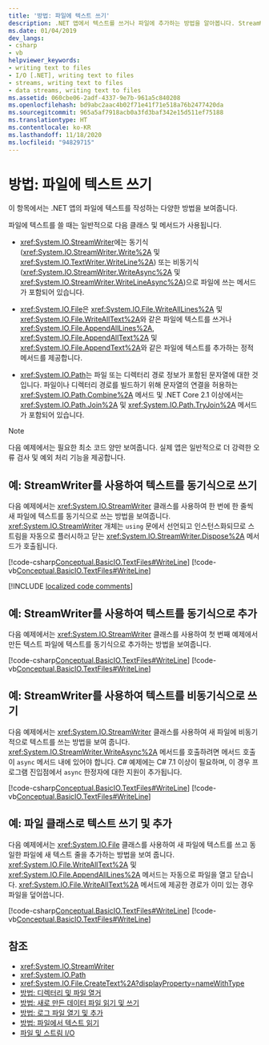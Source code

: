 ```yaml
---
title: '방법: 파일에 텍스트 쓰기'
description: .NET 앱에서 텍스트를 쓰거나 파일에 추가하는 방법을 알아봅니다. StreamWriter 또는 File 클래스의 메서드를 사용하여 동기 또는 비동기적으로 텍스트를 씁니다.
ms.date: 01/04/2019
dev_langs:
- csharp
- vb
helpviewer_keywords:
- writing text to files
- I/O [.NET], writing text to files
- streams, writing text to files
- data streams, writing text to files
ms.assetid: 060cbe06-2adf-4337-9e7b-961a5c840208
ms.openlocfilehash: bd9abc2aac4b02f71e41f71e518a76b2477420da
ms.sourcegitcommit: 965a5af7918acb0a3fd3baf342e15d511ef75188
ms.translationtype: HT
ms.contentlocale: ko-KR
ms.lasthandoff: 11/18/2020
ms.locfileid: "94829715"
---
```

# <a name="how-to-write-text-to-a-file"></a>방법: 파일에 텍스트 쓰기

이 항목에서는 .NET 앱의 파일에 텍스트를 작성하는 다양한 방법을 보여줍니다.

파일에 텍스트를 쓸 때는 일반적으로 다음 클래스 및 메서드가 사용됩니다.  
  
- <xref:System.IO.StreamWriter>에는 동기식(<xref:System.IO.StreamWriter.Write%2A> 및 <xref:System.IO.TextWriter.WriteLine%2A>) 또는 비동기식(<xref:System.IO.StreamWriter.WriteAsync%2A> 및 <xref:System.IO.StreamWriter.WriteLineAsync%2A>)으로 파일에 쓰는 메서드가 포함되어 있습니다.  
  
- <xref:System.IO.File>은 <xref:System.IO.File.WriteAllLines%2A> 및 <xref:System.IO.File.WriteAllText%2A>와 같은 파일에 텍스트를 쓰거나 <xref:System.IO.File.AppendAllLines%2A>, <xref:System.IO.File.AppendAllText%2A> 및 <xref:System.IO.File.AppendText%2A>와 같은 파일에 텍스트를 추가하는 정적 메서드를 제공합니다.  
  
- <xref:System.IO.Path>는 파일 또는 디렉터리 경로 정보가 포함된 문자열에 대한 것입니다. 파일이나 디렉터리 경로를 빌드하기 위해 문자열의 연결을 허용하는 <xref:System.IO.Path.Combine%2A> 메서드 및 .NET Core 2.1 이상에서는 <xref:System.IO.Path.Join%2A> 및 <xref:System.IO.Path.TryJoin%2A> 메서드가 포함되어 있습니다.

> [!NOTE]
> 다음 예제에서는 필요한 최소 코드 양만 보여줍니다. 실제 앱은 일반적으로 더 강력한 오류 검사 및 예외 처리 기능을 제공합니다.  
  
## <a name="example-synchronously-write-text-with-streamwriter"></a>예: StreamWriter를 사용하여 텍스트를 동기식으로 쓰기

다음 예제에서는 <xref:System.IO.StreamWriter> 클래스를 사용하여 한 번에 한 줄씩 새 파일에 텍스트를 동기식으로 쓰는 방법을 보여줍니다. <xref:System.IO.StreamWriter> 개체는 `using` 문에서 선언되고 인스턴스화되므로 스트림을 자동으로 플러시하고 닫는 <xref:System.IO.StreamWriter.Dispose%2A> 메서드가 호출됩니다.  

[!code-csharp[Conceptual.BasicIO.TextFiles#WriteLine](../../../samples/snippets/csharp/VS_Snippets_CLR/conceptual.basicio.textfiles/cs/write.cs)]
[!code-vb[Conceptual.BasicIO.TextFiles#WriteLine](../../../samples/snippets/visualbasic/VS_Snippets_CLR/conceptual.basicio.textfiles/vb/write.vb)]  

[!INCLUDE [localized code comments](../../../includes/code-comments-loc.md)]

## <a name="example-synchronously-append-text-with-streamwriter"></a>예: StreamWriter를 사용하여 텍스트를 동기식으로 추가

다음 예제에서는 <xref:System.IO.StreamWriter> 클래스를 사용하여 첫 번째 예제에서 만든 텍스트 파일에 텍스트를 동기식으로 추가하는 방법을 보여줍니다.

[!code-csharp[Conceptual.BasicIO.TextFiles#WriteLine](../../../samples/snippets/csharp/VS_Snippets_CLR/conceptual.basicio.textfiles/cs/append.cs)]
[!code-vb[Conceptual.BasicIO.TextFiles#WriteLine](../../../samples/snippets/visualbasic/VS_Snippets_CLR/conceptual.basicio.textfiles/vb/append.vb)]  

## <a name="example-asynchronously-write-text-with-streamwriter"></a>예: StreamWriter를 사용하여 텍스트를 비동기식으로 쓰기

다음 예제에서는 <xref:System.IO.StreamWriter> 클래스를 사용하여 새 파일에 비동기적으로 텍스트를 쓰는 방법을 보여 줍니다. <xref:System.IO.StreamWriter.WriteAsync%2A> 메서드를 호출하려면 메서드 호출이 `async` 메서드 내에 있어야 합니다. C# 예제에는 C# 7.1 이상이 필요하며, 이 경우 프로그램 진입점에서 `async` 한정자에 대한 지원이 추가됩니다.

[!code-csharp[Conceptual.BasicIO.TextFiles#WriteLine](../../../samples/snippets/csharp/VS_Snippets_CLR/conceptual.basicio.textfiles/cs/async.cs)]
[!code-vb[Conceptual.BasicIO.TextFiles#WriteLine](../../../samples/snippets/visualbasic/VS_Snippets_CLR/conceptual.basicio.textfiles/vb/async.vb)]  

## <a name="example-write-and-append-text-with-the-file-class"></a>예: 파일 클래스로 텍스트 쓰기 및 추가

다음 예제에서는 <xref:System.IO.File> 클래스를 사용하여 새 파일에 텍스트를 쓰고 동일한 파일에 새 텍스트 줄을 추가하는 방법을 보여 줍니다. <xref:System.IO.File.WriteAllText%2A> 및 <xref:System.IO.File.AppendAllLines%2A> 메서드는 자동으로 파일을 열고 닫습니다. <xref:System.IO.File.WriteAllText%2A> 메서드에 제공한 경로가 이미 있는 경우 파일을 덮어씁니다.  

[!code-csharp[Conceptual.BasicIO.TextFiles#WriteLine](../../../samples/snippets/csharp/VS_Snippets_CLR/conceptual.basicio.textfiles/cs/file.cs)]
[!code-vb[Conceptual.BasicIO.TextFiles#WriteLine](../../../samples/snippets/visualbasic/VS_Snippets_CLR/conceptual.basicio.textfiles/vb/file.vb)]  

## <a name="see-also"></a>참조

- <xref:System.IO.StreamWriter>
- <xref:System.IO.Path>
- <xref:System.IO.File.CreateText%2A?displayProperty=nameWithType>
- [방법: 디렉터리 및 파일 열거](how-to-enumerate-directories-and-files.md)
- [방법: 새로 만든 데이터 파일 읽기 및 쓰기](how-to-read-and-write-to-a-newly-created-data-file.md)
- [방법: 로그 파일 열기 및 추가](how-to-open-and-append-to-a-log-file.md)
- [방법: 파일에서 텍스트 읽기](how-to-read-text-from-a-file.md)
- [파일 및 스트림 I/O](index.md)
